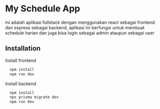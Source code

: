 # My Schedule App

ini adalah aplikasi fullstack dengan menggunakan react sebagai frontend dan express sebagai backend, aplikasi ini berfungsi untuk membuat schedule harian dan juga bisa login sebagai admin ataupun sebagai user


## Installation

Install frontend

```bash
  npm install
  npm run dev
```

Install backend

```bash
  npm install
  npx prisma migrate dev
  npm run dev
```